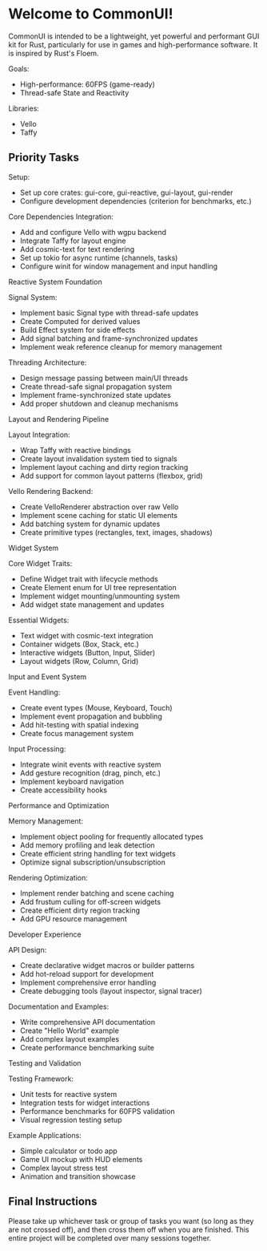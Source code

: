 # Welcome to CommonUI!

CommonUI is intended to be a lightweight, yet powerful and performant GUI kit for Rust, particularly for use in games and high-performance software. It is inspired by Rust's Floem.

Goals:

- High-performance: 60FPS (game-ready)
- Thread-safe State and Reactivity

Libraries:

- Vello
- Taffy

## Priority Tasks

Setup:

- Set up core crates: gui-core, gui-reactive, gui-layout, gui-render
- Configure development dependencies (criterion for benchmarks, etc.)

Core Dependencies Integration:

- Add and configure Vello with wgpu backend
- Integrate Taffy for layout engine
- Add cosmic-text for text rendering
- Set up tokio for async runtime (channels, tasks)
- Configure winit for window management and input handling

Reactive System Foundation

Signal System:

- Implement basic Signal<T> type with thread-safe updates
- Create Computed<T> for derived values
- Build Effect system for side effects
- Add signal batching and frame-synchronized updates
- Implement weak reference cleanup for memory management

Threading Architecture:

- Design message passing between main/UI threads
- Create thread-safe signal propagation system
- Implement frame-synchronized state updates
- Add proper shutdown and cleanup mechanisms

Layout and Rendering Pipeline

Layout Integration:

- Wrap Taffy with reactive bindings
- Create layout invalidation system tied to signals
- Implement layout caching and dirty region tracking
- Add support for common layout patterns (flexbox, grid)

Vello Rendering Backend:

- Create VelloRenderer abstraction over raw Vello
- Implement scene caching for static UI elements
- Add batching system for dynamic updates
- Create primitive types (rectangles, text, images, shadows)

Widget System

Core Widget Traits:

- Define Widget trait with lifecycle methods
- Create Element enum for UI tree representation
- Implement widget mounting/unmounting system
- Add widget state management and updates

Essential Widgets:

- Text widget with cosmic-text integration
- Container widgets (Box, Stack, etc.)
- Interactive widgets (Button, Input, Slider)
- Layout widgets (Row, Column, Grid)

Input and Event System

Event Handling:

- Create event types (Mouse, Keyboard, Touch)
- Implement event propagation and bubbling
- Add hit-testing with spatial indexing
- Create focus management system

Input Processing:

- Integrate winit events with reactive system
- Add gesture recognition (drag, pinch, etc.)
- Implement keyboard navigation
- Create accessibility hooks

Performance and Optimization

Memory Management:

- Implement object pooling for frequently allocated types
- Add memory profiling and leak detection
- Create efficient string handling for text widgets
- Optimize signal subscription/unsubscription

Rendering Optimization:

- Implement render batching and scene caching
- Add frustum culling for off-screen widgets
- Create efficient dirty region tracking
- Add GPU resource management

Developer Experience

API Design:

- Create declarative widget macros or builder patterns
- Add hot-reload support for development
- Implement comprehensive error handling
- Create debugging tools (layout inspector, signal tracer)

Documentation and Examples:

- Write comprehensive API documentation
- Create "Hello World" example
- Add complex layout examples
- Create performance benchmarking suite

Testing and Validation

Testing Framework:

- Unit tests for reactive system
- Integration tests for widget interactions
- Performance benchmarks for 60FPS validation
- Visual regression testing setup

Example Applications:

- Simple calculator or todo app
- Game UI mockup with HUD elements
- Complex layout stress test
- Animation and transition showcase

## Final Instructions

Please take up whichever task or group of tasks you want (so long as they are not crossed off), and then cross them off when you are finished. This entire project will be completed over many sessions together.
